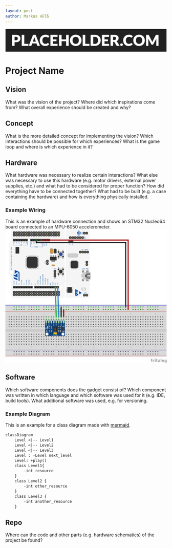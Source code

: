 ```yaml
---
layout: post
author: Markus Hülß
---
```


![Header Image](/images/placeholder-1.webp)

# Project Name

## Vision

What was the vision of the project? Where did which inspirations come from? What overall experience should be created and why?

## Concept

What is the more detailed concept for implementing the vision? Which interactions should be possible for which experiences? What is the game loop and where is which experience in it?

## Hardware

What hardware was necessary to realize certain interactions? What else was necessary to use this hardware (e.g. motor drivers, external power supplies, etc.) and what had to be considered for proper function? How did everything have to be connected together? What had to be built (e.g. a case containing the hardware) and how is everything physically installed.

### Example Wiring

This is an example of hardware connection and shows an STM32 Nucleo64 board connected to an MPU-6050 accelerometer.
![Example of Wiring a STM32 Nucleo64 board with a MPU6050 acceleration sensor](images/wiring_example.png)

## Software

Which software components does the gadget consist of? Which component was written in which language and which software was used for it (e.g. IDE, build tools). What additional software was used, e.g. for versioning.

### Example Diagram

This is an example for a class diagram made with [mermaid](https://mermaid-js.github.io/mermaid/#/).

```mermaid!
classDiagram
    Level <|-- Level1
    Level <|-- Level2
    Level <|-- Level3
    Level : -Level next_level
    Level: +play()
    class Level1{
        -int resource
    }
    class Level2 {
        -int other_resource
    }
    class Level3 {
        -int another_resource
    }
```


## Repo

Where can the code and other parts (e.g. hardware schematics) of the project be found?
